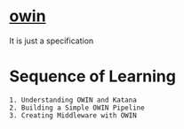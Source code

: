 # [owin](http://owin.org/)
It is just a specification  
# Sequence of Learning  
    1. Understanding OWIN and Katana
    2. Building a Simple OWIN Pipeline
    3. Creating Middleware with OWIN